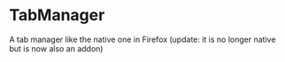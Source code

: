 # TabManager
A tab manager like the native one in Firefox (update: it is no longer native but is now also an addon)

